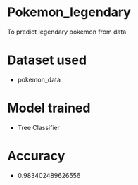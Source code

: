 # Pokemon_legendary
To predict legendary pokemon from data

# Dataset used
* pokemon_data

# Model trained 
* Tree Classifier

# Accuracy
* 0.983402489626556

